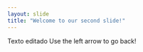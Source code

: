 ```yaml
---
layout: slide
title: "Welcome to our second slide!"
---
```

Texto editado
Use the left arrow to go back!
